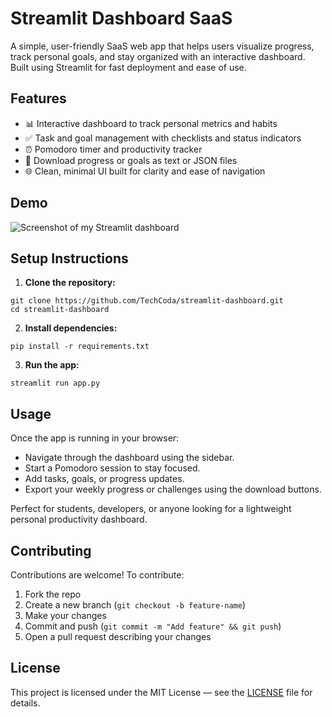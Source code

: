 # Streamlit Dashboard SaaS

A simple, user-friendly SaaS web app that helps users visualize progress, track personal goals, and stay organized with an interactive dashboard. Built using Streamlit for fast deployment and ease of use.

## Features

- 📊 Interactive dashboard to track personal metrics and habits
- ✅ Task and goal management with checklists and status indicators
- ⏰ Pomodoro timer and productivity tracker
- 📁 Download progress or goals as text or JSON files
- 🌐 Clean, minimal UI built for clarity and ease of navigation

## Demo

![Screenshot of my Streamlit dashboard](https://github.com/user-attachments/assets/412086a3-7e33-4b6f-a57c-4695e51e402c)



## Setup Instructions

1. **Clone the repository:**

```
git clone https://github.com/TechCoda/streamlit-dashboard.git
cd streamlit-dashboard
```

2. **Install dependencies:**

```
pip install -r requirements.txt
```

3. **Run the app:**

```
streamlit run app.py
```

## Usage

Once the app is running in your browser:

- Navigate through the dashboard using the sidebar.
- Start a Pomodoro session to stay focused.
- Add tasks, goals, or progress updates.
- Export your weekly progress or challenges using the download buttons.

Perfect for students, developers, or anyone looking for a lightweight personal productivity dashboard.

## Contributing

Contributions are welcome! To contribute:

1. Fork the repo  
2. Create a new branch (`git checkout -b feature-name`)  
3. Make your changes  
4. Commit and push (`git commit -m "Add feature" && git push`)  
5. Open a pull request describing your changes

## License

This project is licensed under the MIT License — see the [LICENSE](LICENSE) file for details.
